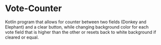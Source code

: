 # Vote-Counter
Kotlin program that allows for counter between two fields (Donkey and Elephant) and a clear button, while changing background color for each vote field that is higher than the other or resets back to white background if cleared or equal.

